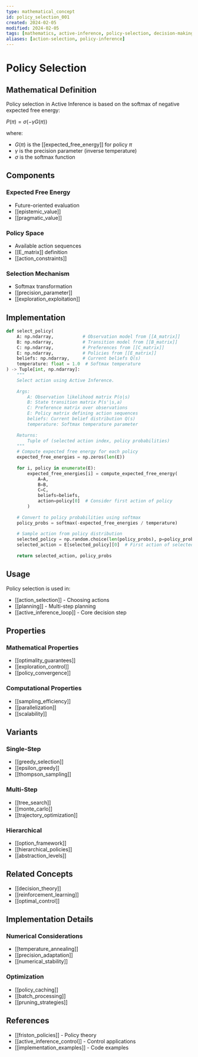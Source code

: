 ```yaml
---
type: mathematical_concept
id: policy_selection_001
created: 2024-02-05
modified: 2024-02-05
tags: [mathematics, active-inference, policy-selection, decision-making]
aliases: [action-selection, policy-inference]
---
```


# Policy Selection

## Mathematical Definition

Policy selection in Active Inference is based on the softmax of negative expected free energy:

$P(\pi) = \sigma(-\gamma G(\pi))$

where:
- $G(\pi)$ is the [[expected_free_energy]] for policy $\pi$
- $\gamma$ is the precision parameter (inverse temperature)
- $\sigma$ is the softmax function

## Components

### Expected Free Energy
- Future-oriented evaluation
- [[epistemic_value]]
- [[pragmatic_value]]

### Policy Space
- Available action sequences
- [[E_matrix]] definition
- [[action_constraints]]

### Selection Mechanism
- Softmax transformation
- [[precision_parameter]]
- [[exploration_exploitation]]

## Implementation

```python
def select_policy(
    A: np.ndarray,           # Observation model from [[A_matrix]]
    B: np.ndarray,           # Transition model from [[B_matrix]]
    C: np.ndarray,           # Preferences from [[C_matrix]]
    E: np.ndarray,           # Policies from [[E_matrix]]
    beliefs: np.ndarray,     # Current beliefs Q(s)
    temperature: float = 1.0  # Softmax temperature
) -> Tuple[int, np.ndarray]:
    """
    Select action using Active Inference.
    
    Args:
        A: Observation likelihood matrix P(o|s)
        B: State transition matrix P(s'|s,a)
        C: Preference matrix over observations
        E: Policy matrix defining action sequences
        beliefs: Current belief distribution Q(s)
        temperature: Softmax temperature parameter
        
    Returns:
        Tuple of (selected action index, policy probabilities)
    """
    # Compute expected free energy for each policy
    expected_free_energies = np.zeros(len(E))
    
    for i, policy in enumerate(E):
        expected_free_energies[i] = compute_expected_free_energy(
            A=A,
            B=B,
            C=C,
            beliefs=beliefs,
            action=policy[0]  # Consider first action of policy
        )
    
    # Convert to policy probabilities using softmax
    policy_probs = softmax(-expected_free_energies / temperature)
    
    # Sample action from policy distribution
    selected_policy = np.random.choice(len(policy_probs), p=policy_probs)
    selected_action = E[selected_policy][0]  # First action of selected policy
    
    return selected_action, policy_probs
```

## Usage

Policy selection is used in:
- [[action_selection]] - Choosing actions
- [[planning]] - Multi-step planning
- [[active_inference_loop]] - Core decision step

## Properties

### Mathematical Properties
- [[optimality_guarantees]]
- [[exploration_control]]
- [[policy_convergence]]

### Computational Properties
- [[sampling_efficiency]]
- [[parallelization]]
- [[scalability]]

## Variants

### Single-Step
- [[greedy_selection]]
- [[epsilon_greedy]]
- [[thompson_sampling]]

### Multi-Step
- [[tree_search]]
- [[monte_carlo]]
- [[trajectory_optimization]]

### Hierarchical
- [[option_framework]]
- [[hierarchical_policies]]
- [[abstraction_levels]]

## Related Concepts
- [[decision_theory]]
- [[reinforcement_learning]]
- [[optimal_control]]

## Implementation Details

### Numerical Considerations
- [[temperature_annealing]]
- [[precision_adaptation]]
- [[numerical_stability]]

### Optimization
- [[policy_caching]]
- [[batch_processing]]
- [[pruning_strategies]]

## References
- [[friston_policies]] - Policy theory
- [[active_inference_control]] - Control applications
- [[implementation_examples]] - Code examples 